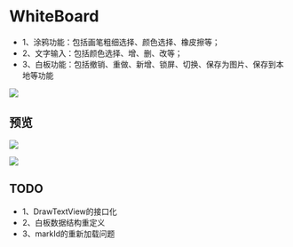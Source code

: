 # WhiteBoard

- 1、涂鸦功能：包括画笔粗细选择、颜色选择、橡皮擦等；
- 2、文字输入：包括颜色选择、增、删、改等；
- 3、白板功能：包括撤销、重做、新增、锁屏、切换、保存为图片、保存到本地等功能

![](https://github.com/guanpy/WhiteBoard/blob/master/screenshot/main.jpg)  

## 预览
![](https://github.com/guanpy/WhiteBoard/blob/master/screenshot/main_pen.gif)  

![](https://github.com/guanpy/WhiteBoard/blob/master/screenshot/main_text.gif)
## TODO
- 1、DrawTextView的接口化
- 2、白板数据结构重定义
- 3、markId的重新加载问题
